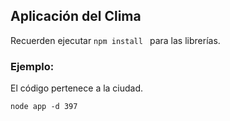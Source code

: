 ## Aplicación del Clima

Recuerden ejecutar ```npm install ``` para las librerías.

### Ejemplo:

El código pertenece a la ciudad.

```
node app -d 397
```
